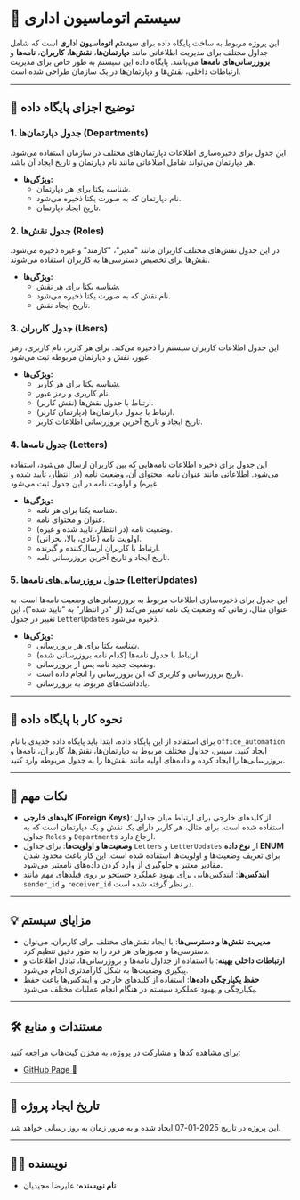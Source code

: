 # 🏢 سیستم اتوماسیون اداری

این پروژه مربوط به ساخت پایگاه داده برای **سیستم اتوماسیون اداری** است که شامل جداول مختلف برای مدیریت اطلاعاتی مانند **دپارتمان‌ها**، **نقش‌ها**، **کاربران**، **نامه‌ها** و **بروزرسانی‌های نامه‌ها** می‌باشد. پایگاه داده این سیستم به طور خاص برای مدیریت ارتباطات داخلی، نقش‌ها و دپارتمان‌ها در یک سازمان طراحی شده است.

---

## 🚀 توضیح اجزای پایگاه داده

### 1. **جدول دپارتمان‌ها (Departments)**

این جدول برای ذخیره‌سازی اطلاعات دپارتمان‌های مختلف در سازمان استفاده می‌شود. هر دپارتمان می‌تواند شامل اطلاعاتی مانند نام دپارتمان و تاریخ ایجاد آن باشد.

- **ویژگی‌ها:**
  - شناسه یکتا برای هر دپارتمان.
  - نام دپارتمان که به صورت یکتا ذخیره می‌شود.
  - تاریخ ایجاد دپارتمان.

### 2. **جدول نقش‌ها (Roles)**

در این جدول نقش‌های مختلف کاربران مانند "مدیر"، "کارمند" و غیره ذخیره می‌شود. نقش‌ها برای تخصیص دسترسی‌ها به کاربران استفاده می‌شوند.

- **ویژگی‌ها:**
  - شناسه یکتا برای هر نقش.
  - نام نقش که به صورت یکتا ذخیره می‌شود.
  - تاریخ ایجاد نقش.

### 3. **جدول کاربران (Users)**

این جدول اطلاعات کاربران سیستم را ذخیره می‌کند. برای هر کاربر، نام کاربری، رمز عبور، نقش و دپارتمان مربوطه ثبت می‌شود.

- **ویژگی‌ها:**
  - شناسه یکتا برای هر کاربر.
  - نام کاربری و رمز عبور.
  - ارتباط با جدول نقش‌ها (نقش کاربر).
  - ارتباط با جدول دپارتمان‌ها (دپارتمان کاربر).
  - تاریخ ایجاد و تاریخ آخرین بروزرسانی اطلاعات کاربر.

### 4. **جدول نامه‌ها (Letters)**

این جدول برای ذخیره اطلاعات نامه‌هایی که بین کاربران ارسال می‌شود، استفاده می‌شود. اطلاعاتی مانند عنوان نامه، محتوای آن، وضعیت نامه (در انتظار، تایید شده و غیره) و اولویت نامه در این جدول ثبت می‌شود.

- **ویژگی‌ها:**
  - شناسه یکتا برای هر نامه.
  - عنوان و محتوای نامه.
  - وضعیت نامه (در انتظار، تایید شده و غیره).
  - اولویت نامه (عادی، بالا، بحرانی).
  - ارتباط با کاربران ارسال‌کننده و گیرنده.
  - تاریخ ایجاد و تاریخ آخرین بروزرسانی نامه.

### 5. **جدول بروزرسانی‌های نامه‌ها (LetterUpdates)**

این جدول برای ذخیره‌سازی اطلاعات مربوط به بروزرسانی‌های وضعیت نامه‌ها است. به عنوان مثال، زمانی که وضعیت یک نامه تغییر می‌کند (از "در انتظار" به "تایید شده")، این تغییر در جدول `LetterUpdates` ذخیره می‌شود.

- **ویژگی‌ها:**
  - شناسه یکتا برای هر بروزرسانی.
  - ارتباط با جدول نامه‌ها (کدام نامه بروزرسانی شده).
  - وضعیت جدید نامه پس از بروزرسانی.
  - تاریخ بروزرسانی و کاربری که این بروزرسانی را انجام داده است.
  - یادداشت‌های مربوط به بروزرسانی.

---

## 📝 نحوه کار با پایگاه داده

برای استفاده از این پایگاه داده، ابتدا باید پایگاه داده جدیدی با نام `office_automation` ایجاد کنید. سپس، جداول مختلف مربوط به دپارتمان‌ها، نقش‌ها، کاربران، نامه‌ها و بروزرسانی‌ها را ایجاد کرده و داده‌های اولیه مانند نقش‌ها را به جدول مربوطه وارد کنید.

---

## 📄 نکات مهم

- **کلیدهای خارجی (Foreign Keys)**: از کلیدهای خارجی برای ارتباط میان جداول استفاده شده است. برای مثال، هر کاربر دارای یک نقش و یک دپارتمان است که به جداول `Roles` و `Departments` ارجاع دارد.
- **وضعیت‌ها و اولویت‌ها**: برای جداول `Letters` و `LetterUpdates` از **نوع داده ENUM** برای تعریف وضعیت‌ها و اولویت‌ها استفاده شده است. این کار باعث محدود شدن مقادیر معتبر و جلوگیری از وارد کردن داده‌های نامعتبر می‌شود.
- **ایندکس‌ها**: ایندکس‌هایی برای بهبود عملکرد جستجو بر روی فیلدهای مهم مانند `sender_id` و `receiver_id` در نظر گرفته شده است.

---

## 💡 مزایای سیستم

- **مدیریت نقش‌ها و دسترسی‌ها**: با ایجاد نقش‌های مختلف برای کاربران، می‌توان دسترسی‌ها و مجوزهای هر فرد را به طور دقیق تنظیم کرد.
- **ارتباطات داخلی بهینه**: با استفاده از جداول نامه‌ها و بروزرسانی‌ها، تبادل اطلاعات و پیگیری وضعیت‌ها به شکل کارآمدتری انجام می‌شود.
- **حفظ یکپارچگی داده‌ها**: استفاده از کلیدهای خارجی و ایندکس‌ها باعث حفظ یکپارچگی و بهبود عملکرد سیستم در هنگام انجام عملیات مختلف می‌شود.

---

## 🛠 مستندات و منابع

برای مشاهده کدها و مشارکت در پروژه، به مخزن گیت‌هاب مراجعه کنید:

- [GitHub Page 📑](https://github.com/Alirezamajidiyan/sql-code/tree/main)

---

## 📅 تاریخ ایجاد پروژه

این پروژه در تاریخ 2025-01-07 ایجاد شده و به مرور زمان به روز رسانی خواهد شد.

---

## 🧑‍💻 نویسنده

- **نام نویسنده**: علیرضا مجیدیان

